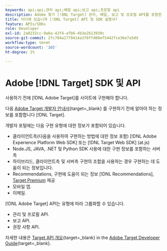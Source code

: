 ```yaml
---
keywords: api;api;관리 api;배달 api;보고 api;프로필 api
description: Adobe 찾기 [!DNL Target] 관리, 배달, 보고 및 프로필 API를 포함한 API입니다.
title: 어디에 있습니까 [!DNL Target] API 및 SDK 설명서?
feature: APIs/SDKs
role: Developer
exl-id: 2a0232cc-9a6a-42f4-afb6-4b3e2b13939c
source-git-commit: 2fc704a1779414a370ffd00ef5442fce36e7a5dd
workflow-type: tm+mt
source-wordcount: '165'
ht-degree: 1%

---
```


# Adobe [!DNL Target] SDK 및 API

사용하기 전에 [!DNL Adobe Target]를 사이트에 구현해야 합니다.

다음 [Adobe Target 개발자 안내서](https://experienceleague.adobe.com/docs/target-dev/developer/overview.html){target=_blank} 를 구현하기 전에 알아야 하는 정보를 포함합니다 [!DNL Target].

개발자 포털에는 다음 구현 유형에 대한 정보가 포함되어 있습니다.

* 클라이언트측(다음을 사용하여 구현하는 방법에 대한 정보 포함) [!DNL Adobe Experience Platform Web SDK] 또는 [!DNL Target Web SDK] (at.js)
* Node.JS, JAVA, .NET 및 Python SDK 사용에 대한 구현 정보를 포함하는 서버측
* 하이브리드, 클라이언트측 및 서버측 구현의 조합을 사용하는 경우 구현하는 데 도움이 되는 정보입니다.
* Recommendations, 구현에 도움이 되는 정보 [!DNL Recommendations], [Target Premium](/help/main/c-intro/intro.md#premium) 제공
* 모바일 앱.
* 이메일.

[!DNL Adobe Target] API는 유형에 따라 그룹화할 수 있습니다.

* 관리 및 프로필 API.
* 보고 API.
* 권장 사항 API.

자세한 내용은 [Target API 개요](https://experienceleague.adobe.com/docs/target-dev/developer/implementation/before-implement/considerations-before-you-implement-target.html){target=_blank} in the [Adobe Target Developer Guide](https://experienceleague.adobe.com/docs/target-dev/developer/overview.html?lang=en){target=_blank}.

